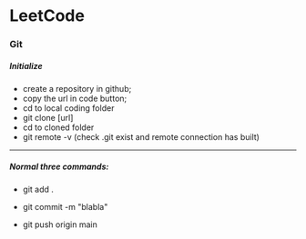 # LeetCode

### Git  
##### Initialize
* create a repository in github; 
* copy the url in code button;
* cd to local coding folder
* git clone [url]
* cd to cloned folder
* git remote -v  (check .git exist and remote connection has built)
----------------------------        
##### Normal three commands:    
* git add .    

* git commit -m "blabla"              
* git push origin main
































